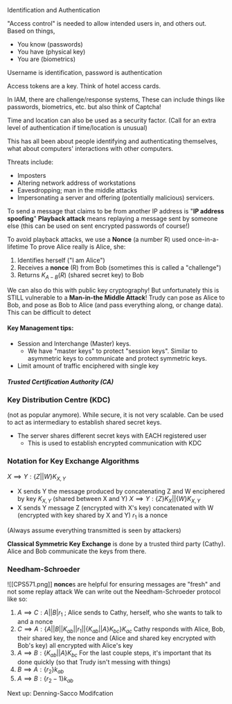 Identification and Authentication

"Access control" is needed to allow intended users in, and others out.
Based on things,
- You know (passwords)
- You have (physical key)
- You are (biometrics)

Username is identification, password is authentication

Access tokens are a key. Think of hotel access cards.

In IAM, there are challenge/response systems,
These can include things like passwords, biometrics, etc. but also think of Captcha!

Time and location can also be used as a security factor. (Call for an extra level of authentication if time/location is unusual)

This has all been about people identifying and authenticating themselves, what about computers' interactions with other computers.

Threats include:
- Imposters
- Altering network address of workstations
- Eavesdropping; man in the middle attacks
- Impersonating a server and offering (potentially malicious) servicers.

To send a message that claims to be from another IP address is "**IP address spoofing**"
**Playback attack** means replaying a message sent by someone else (this can be used on sent encrypted passwords of course!)

To avoid playback attacks, we use a **Nonce** (a number R) used once-in-a-lifetime
To prove Alice really is Alice, she:
1. Identifies herself ("I am Alice")
2. Receives a **nonce** (R) from Bob (sometimes this is called a "challenge")
3. Returns $K_{A-B}(R)$ (shared secret key) to Bob

We can also do this with public key cryptography!
But unfortunately this is STILL vulnerable to a **Man-in-the Middle Attack**!
Trudy can pose as Alice to Bob, and pose as Bob to Alice (and pass everything along, or change data).
This can be difficult to detect
#### Key Management tips:
- Session and Interchange (Master) keys.
	- We have "master keys" to protect "session keys". Similar to asymmetric keys to communicate and protect symmetric keys.
- Limit amount of traffic enciphered with single key

##### Trusted Certification Authority (CA)
### Key Distribution Centre (KDC)
(not as popular anymore). While secure, it is not very scalable.
Can be used to act as intermediary to establish shared secret keys.
- The server shares different secret keys with EACH registered user
	- This is used to establish encrypted communication with KDC

### Notation for Key Exchange Algorithms
$X \implies Y: \{Z || W\}K_{X,Y}$
- X sends Y the message produced by concatenating Z and W enciphered by key $K_{X, Y}$ (shared between X and Y)
$X \implies Y: \{Z\}K_X || \{W\}K_{X,Y}$
- X sends Y message Z (encrypted with X's key) concatenated with W (encrypted with key shared by X and Y)
$r_1$ is a nonce

(Always assume everything transmitted is seen by attackers)

**Classical Symmetric Key Exchange** is done by a trusted third party (Cathy). Alice and Bob communicate the keys from there.
### Needham-Schroeder
![[CPS571.png]]
**nonce**s are helpful for ensuring messages are "fresh" and not some replay attack
We can write out the Needham-Schroeder protocol like so:
1. $A\implies C : A||B|r_1$ ; Alice sends to Cathy, herself, who she wants to talk to and a nonce
2. $C\implies A: \{A||B||K_{ab}||r_1||\{K_{ab}||A\}K_{bc}\}K_{ac}$
	Cathy responds with Alice, Bob, their shared key, the nonce and (Alice and shared key encrypted with Bob's key) all encrypted with Alice's key
3. $A\implies B: \{K_{ab}||A\}K_{bc}$
For the last couple steps, it's important that its done quickly (so that Trudy isn't messing with things)
1. $B\implies A: \{r_2\}k_{ab}$
2. $A\implies B : \{r_2-1\}k_{ab}$

Next up:
Denning-Sacco Modifcation
